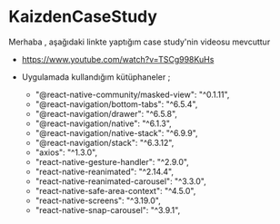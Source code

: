 # KaizdenCaseStudy
Merhaba , aşağıdaki linkte yaptığım case study'nin videosu mevcuttur
- https://www.youtube.com/watch?v=TSCg998KuHs

- Uygulamada kullandığım kütüphaneler ;

   - "@react-native-community/masked-view": "^0.1.11",
   - "@react-navigation/bottom-tabs": "^6.5.4",
   - "@react-navigation/drawer": "^6.5.8",
   - "@react-navigation/native": "^6.1.3",
   - "@react-navigation/native-stack": "^6.9.9",
   - "@react-navigation/stack": "^6.3.12",
   - "axios": "^1.3.0",
   - "react-native-gesture-handler": "^2.9.0",
   - "react-native-reanimated": "^2.14.4",
   - "react-native-reanimated-carousel": "^3.3.0",
   - "react-native-safe-area-context": "^4.5.0",
   - "react-native-screens": "^3.19.0",
   - "react-native-snap-carousel": "^3.9.1",
